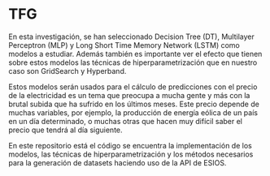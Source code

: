 # TFG
En esta investigación, se han seleccionado Decision Tree (DT), Multilayer Perceptron (MLP) y Long Short Time Memory Network (LSTM) como modelos a estudiar. Además también es importante ver el efecto que tienen sobre estos modelos las técnicas de hiperparametrización que en nuestro caso son GridSearch y Hyperband.

Estos modelos serán usados para el cálculo de predicciones con el precio de la electricidad es un tema que preocupa a mucha gente y más con la brutal subida que ha sufrido en los últimos meses. Este precio depende de muchas variables, por ejemplo, la producción de energía eólica de un país en un día determinado, o muchas otras que hacen muy difícil saber el precio que tendrá al día siguiente.

En este repositorio está el código se encuentra la implementación de los modelos, las técnicas de hiperparametrización y los métodos necesarios para la generación de datasets haciendo uso de la API de ESIOS.

